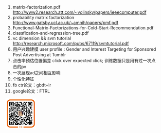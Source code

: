 1. matrix-factorization.pdf <http://www2.research.att.com/~volinsky/papers/ieeecomputer.pdf>
2. probability matrix factorization <http://www.gatsby.ucl.ac.uk/~amnih/papers/pmf.pdf> 
3. Functional-Matrix-Factorizations-for-Cold-Start-Recommendation.pdf  
4. classfication-and-regression-tree.pdf
5. vc dimension && svm tutorial <http://research.microsoft.com/pubs/67119/svmtutorial.pdf>
6. 用户兴趣建模 user profile : Gender and Interest Targeting for Sponsored Post Advertising at Tumblr 
7. 点击率预估位置偏差 click over expected click; 训练数据只是用有过一次点击的pv
8. 一次展现ad之间相互影响
9. 个性化特征
10. fb ctr论文：gbdt+lr
11. google论文：FTRL

<img src="payme.png" style="width:100px">
